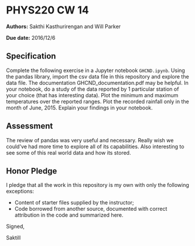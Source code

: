 # PHYS220 CW 14

**Authors:** Sakthi Kasthurirengan and Will Parker

**Due date:** 2016/12/6

## Specification

Complete the following exercise in a Jupyter notebook ```GHCND.ipynb```. Using the pandas library, import the csv data file in this repository and explore the data file. The documentation GHCND_documentation.pdf may be helpful. In your notebook, do a study of the data reported by 1 particular station of your choice (that has interesting data). Plot the minimum and maximum temperatures over the reported ranges. Plot the recorded rainfall only in the month of June, 2015. Explain your findings in your notebook.

## Assessment

The review of pandas was very useful and necessary. Really wish we could've had more time to explore all of its capabilities. Also interesting to see some of this real world data and how its stored.

## Honor Pledge

I pledge that all the work in this repository is my own with only the following exceptions:

* Content of starter files supplied by the instructor;
* Code borrowed from another source, documented with correct attribution in the code and summarized here.

Signed,

Saktill
